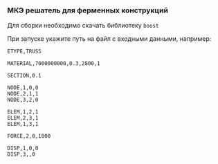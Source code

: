 ### МКЭ решатель для ферменных конструкций

Для сборки необходимо скачать библиотеку `boost`

При запуске укажите путь на файл с входными данными, например:
```
ETYPE,TRUSS

MATERIAL,7000000000,0.3,2800,1

SECTION,0.1

NODE,1,0,0
NODE,2,1,1
NODE,3,2,0

ELEM,1,2,1
ELEM,2,3,1
ELEM,1,3,1

FORCE,2,0,1000

DISP,1,0,0
DISP,3,,0
```